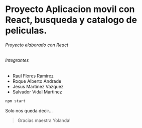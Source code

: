 # Proyecto Aplicacion movil con React, busqueda y catalogo de peliculas.
###### Proyecto elaborado con React
###### Integrantes
- Raul Flores Ramirez<br/>
- Roque Alberto Andrade<br/>
- Jesus Martinez Vazquez<br/>
- Salvador Vidal Martinez

```bash
npm start
```

Solo nos queda decir...

> Gracias maestra Yolanda!
